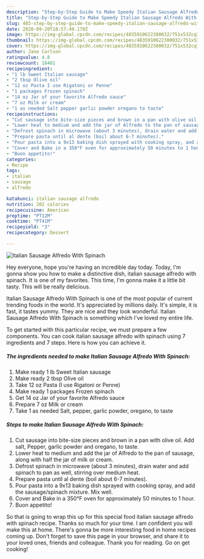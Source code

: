 ```yaml
---
description: "Step-by-Step Guide to Make Speedy Italian Sausage Alfredo With Spinach"
title: "Step-by-Step Guide to Make Speedy Italian Sausage Alfredo With Spinach"
slug: 403-step-by-step-guide-to-make-speedy-italian-sausage-alfredo-with-spinach
date: 2020-09-20T18:57:49.170Z
image: https://img-global.cpcdn.com/recipes/4835910622380032/751x532cq70/italian-sausage-alfredo-with-spinach-recipe-main-photo.jpg
thumbnail: https://img-global.cpcdn.com/recipes/4835910622380032/751x532cq70/italian-sausage-alfredo-with-spinach-recipe-main-photo.jpg
cover: https://img-global.cpcdn.com/recipes/4835910622380032/751x532cq70/italian-sausage-alfredo-with-spinach-recipe-main-photo.jpg
author: Jane Carlson
ratingvalue: 4.8
reviewcount: 18481
recipeingredient:
- "1 lb Sweet Italian sausage"
- "2 tbsp Olive oil"
- "12 oz Pasta I use Rigatoni or Penne"
- "1 packages Frozen spinach"
- "14 oz Jar of your favorite Alfredo sauce"
- "7 oz Milk or cream"
- "1 as needed Salt pepper garlic powder oregano to taste"
recipeinstructions:
- "Cut sausage into bite-size pieces and brown in a pan with olive oil. Add salt, Pepper, garlic powder and oregano, to taste."
- "Lower heat to medium and add the jar of Alfredo to the pan of sausage, along with half the jar of milk or cream."
- "Defrost spinach in microwave (about 3 minutes), drain water and add spinach to pan as well, stirring over medium heat."
- "Prepare pasta until al dente (boil about 6-7 minutes)."
- "Pour pasta into a 9x13 baking dish sprayed with cooking spray, and add the sausage/spinach mixture. Mix well."
- "Cover and Bake in a 350°F oven for approximately 50 minutes to 1 hour."
- "Buon appetito!"
categories:
- Recipe
tags:
- italian
- sausage
- alfredo

katakunci: italian sausage alfredo 
nutrition: 202 calories
recipecuisine: American
preptime: "PT12M"
cooktime: "PT41M"
recipeyield: "3"
recipecategory: Dessert

---
```



![Italian Sausage Alfredo With Spinach](https://img-global.cpcdn.com/recipes/4835910622380032/751x532cq70/italian-sausage-alfredo-with-spinach-recipe-main-photo.jpg)

Hey everyone, hope you're having an incredible day today. Today, I'm gonna show you how to make a distinctive dish, italian sausage alfredo with spinach. It is one of my favorites. This time, I'm gonna make it a little bit tasty. This will be really delicious.



Italian Sausage Alfredo With Spinach is one of the most popular of current trending foods in the world. It's appreciated by millions daily. It's simple, it is fast, it tastes yummy. They are nice and they look wonderful. Italian Sausage Alfredo With Spinach is something which I've loved my entire life.


To get started with this particular recipe, we must prepare a few components. You can cook italian sausage alfredo with spinach using 7 ingredients and 7 steps. Here is how you can achieve it.

<!--inarticleads1-->

##### The ingredients needed to make Italian Sausage Alfredo With Spinach:

1. Make ready 1 lb Sweet Italian sausage
1. Make ready 2 tbsp Olive oil
1. Take 12 oz Pasta (I use Rigatoni or Penne)
1. Make ready 1 packages Frozen spinach
1. Get 14 oz Jar of your favorite Alfredo sauce
1. Prepare 7 oz Milk or cream
1. Take 1 as needed Salt, pepper, garlic powder, oregano, to taste




<!--inarticleads2-->

##### Steps to make Italian Sausage Alfredo With Spinach:

1. Cut sausage into bite-size pieces and brown in a pan with olive oil. Add salt, Pepper, garlic powder and oregano, to taste.
1. Lower heat to medium and add the jar of Alfredo to the pan of sausage, along with half the jar of milk or cream.
1. Defrost spinach in microwave (about 3 minutes), drain water and add spinach to pan as well, stirring over medium heat.
1. Prepare pasta until al dente (boil about 6-7 minutes).
1. Pour pasta into a 9x13 baking dish sprayed with cooking spray, and add the sausage/spinach mixture. Mix well.
1. Cover and Bake in a 350°F oven for approximately 50 minutes to 1 hour.
1. Buon appetito!




So that is going to wrap this up for this special food italian sausage alfredo with spinach recipe. Thanks so much for your time. I am confident you will make this at home. There's gonna be more interesting food in home recipes coming up. Don't forget to save this page in your browser, and share it to your loved ones, friends and colleague. Thank you for reading. Go on get cooking!
